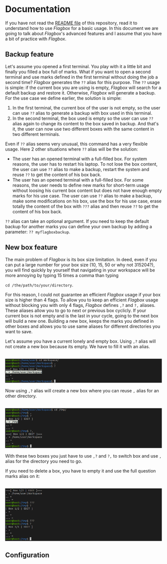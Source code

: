 # Documentation

If you have not read the
[README file](https://github.com/pabtomas/flagbox/blob/master/README.md) of
this repository, read it to understand how to use *Flagbox* for a basic usage.
In this document we are going to talk about *Flagbox*'s advanced features and
I assume that you have a bit of practice with *Flagbox*.

## Backup feature

Let's assume you opened a first terminal. You play with it a little bit and
finally you filled a box full of marks. What if you want to open a second
terminal and use marks defined in the first terminal without doing the job a
second time? *Flagbox* generates the `??` alias for this purpose. The `??`
usage is simple: if the current box you are using is empty, *Flagbox* will
search for a default backup and restore it. Otherwise, *Flagbox* will generate
a backup. For the use case we define earlier, the solution is simple:
1) In the first terminal, the current box of the user is not empty, so the
user can use `??` alias to generate a backup with box used in this terminal.
2) In the second terminal, the box used is empty so the user can use `??`
alias again to change its content to the box saved in backup. And that's it,
the user can now use two different boxes with the same content in
two different terminals.

Even if `??` alias seems very unusual, this command has a very flexible usage.
Here 2 other situations where `??` alias will be the solution:
- The user has an opened terminal with a full-filled box. For system reasons,
the user has to restart his laptop. To not lose the box content, the user can
use `??` alias to make a backup, restart the system and reuse `??` to get the
content of his box back.
- The user has an opened terminal with a full-filled box. For some reasons,
the user needs to define new marks for short-term usage without loosing his
current box content but does not have enough empty marks for his use case.
The user can use `??` alias to make a backup, make some modifications on his
box, use the box for his use case, erase totally the content of the box with
`???` alias and then reuse `??` to get the content of his box back.

`??` alias can take an optional argument. If you need to keep the default
backup for another marks you can define your own backup by adding a parameter:
`?? myflagboxbackup`.

## New box feature

The main problem of *Flagbox* is its box size limitation. In deed, even if you
can put a large number for your box size (10, 15, 50 or why not 315204?), you
will find quickly by yourself that navigating in your workspace will be more
annoying by typing 15 times a comma than typing

`cd /the/path/to/your/directory`.

For this reason, I could not guarantee an efficient *Flagbox* usage if your
box size is higher than 4 flags. To allow you to keep an efficient *Flagbox*
usage without blocking you with only 4 flags, *Flagbox* defines `,?` and `?,`
aliases. These aliases allow you to go to next or previous box cyclicly. If
your current box is not empty and is the last in your cycle, going to the next
box will build a new one. Building a new box, keeps the marks you defined in
other boxes and allows you to use same aliases for different directories you
want to save.

Let's assume you have a current lonely and empty box. Using `,?` alias will
not create a new box because its empty. We have to fill it with an alias.

</br>
<img src="/media/filledbox.png">
</br>

Now using `,?` alias will create a new box where you can reuse `,` alias for
an other directory.

</br>
<img src="/media/2boxes.png">
</br>

With these two boxes you just have to use `,?` and `?,` to switch box and use
`,` alias for the directory you need to go.

If you need to delete a box, you have to empty it and use the full question
marks alias on it:

</br>
<img src="/media/deletebox.png">
</br>

## Configuration
